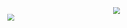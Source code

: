 <div align="center">
<img src="https://media.giphy.com/media/vrxxqQbyRxYi6scCjT/giphy.gif">
</div>


<div data-src="https://git.io/streak-stats">
    <img style="border-left: 10px;" id="coding-stats-weekly" src="https://streak-stats.demolab.com?user=WoodyMas&theme=tokyonight&date_format=j%20M%5B%20Y%5D&mode=weekly">
</div>
